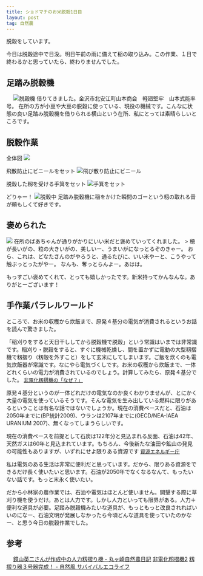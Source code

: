 ```yaml
---
title: ショドマチのお米脱穀1日目
layout: post
tag: 自然農
---
```



脱穀をしています。

今日は脱穀途中で日没。明日午前の雨に備えて稲の取り込み。この作業、１日で終わるかと思っていたら、終わりませんでした。


## 足踏み脱穀機
　
<img src="https://kobapan.com/f/6305730406_7d59d2bb18.jpg" alt="脱穀機"/>
借りてきました。金沢市北安江町山本商会　軽廻堅牢　山本式能率号。
在所の方が小豆や大豆の脱穀に使っている、現役の機械です。こんなに状態の良い足踏み脱穀機を借りられる横山という在所、私にとっては素晴らしいところです。


## 脱穀作業
全体図
<img src="https://kobapan.com/f/6305205149_ddde9909ea.jpg" name="脱穀作業全体図" />


飛散防止にビニールをセット
<img src="https://kobapan.com/f/6305205611_0aac641068.jpg" alt="飛び散り防止にビニール"/>


脱穀した籾を受ける手箕をセット
<img src="https://kobapan.com/f/6305730954_2f30b7e634.jpg" alt="手箕をセット"/>


どりゃー！
<img src="https://kobapan.com/f/6305731392_cb19954bbb.jpg" alt="脱穀中"/>
足踏み脱穀機に稲をかけた瞬間のゴーという籾の取れる音が頼もしくて好きです。


## 褒められた
<img src="https://kobapan.com/f/6305730564_767a03e240.jpg" name="褒められた" />
在所のばあちゃんが通りがかりにいい米だと褒めていってくれました。
>
穂が長いがの、粒の大きいがの、美しいー、うまいがになっとるぞのきゃー。
おら、これは、どなたさんのがやろうと、通るたびに、いい米やーと、こうやって触ぶっとったがやー。
なんも、奪っとらんよー。あはは。

もっすごい褒めてくれて、とっても嬉しかったです。新米持ってかんなんな。ありがとーございます！


## 手作業パラレルワールド
ところで、お米の収穫から炊飯まで、原発４基分の電気が消費されるというお話を読んで驚きました。
>
「稲刈りをすると天日干ししてから脱穀機で脱穀」という常識はいまでは非常識です。稲刈り・脱穀をすると、すぐに機械乾燥し、間を置かずに電動の大型籾摺機で籾摺り（籾殻を外すこと）をして玄米にしてしまいます。ご飯を炊くのも電気炊飯器が常識です。なにやら電気づくしです。お米の収穫から炊飯まで、一体どれくらいの電力が消費されているのでしょう。計算してみたら、原発４基分でした。
<span class="deco" style="font-size:small;"><a href="http://www.hidenka.net/hidenkaseihin/momisuriki/why.htm" target="_blank" title="非電化籾摺機の「なぜ？」">非電化籾摺機の「なぜ？」</a></span>

原発４基分というのが一体どれだけの電気なのか良くわかりませんが、とにかく大量の電気を使っているそうです。そんな電気を生み出している燃料に限りがあるということは有名な話ではないでしょうか。現在の消費ペースだと、石油は2050年までに(BP統計2009)、ウランは2107年までに(OECD/NEA-IAEA URANIUM 2007)、無くなってしまうらしいです。
>
現在の消費ペースを前提として石炭は122年分と見込まれる反面、石油は42年、天然ガスは60年と見込まれています。もちろん、今後新たな油田や鉱山の発見の可能性もありますが、いずれにせよ限りある資源です
<span class="deco" style="font-size:small;"><a href="http://www.enecho.meti.go.jp/topics/energy-in-japan/energy2010html/world/index.htm" target="_blank" title="資源エネルギー庁">資源エネルギー庁</a></span>

私は電気のある生活は非常に便利だと思っています。だから、限りある資源をできるだけ長く使いたいと思います。石油が2050年でなくなるなんて、もったいない話です。もっと末永く使いたい。


だから小林家の農作業では、石油や電気はほとんど使いません。開墾する際に草刈り機を使うだけ。あとは人力です。しかし人力といっても限界がある。人力＋便利な道具が必要。足踏み脱穀機みたいな道具が、もっともっと改良されればいいのになー、石油文明が発展しなかったら今頃どんな道具を使っていたのかなー、と思う今日の脱穀作業でした。




## 参考
　
<a href="http://plaza.rakuten.co.jp/marugasakinikki/diary/200611260000/" target="_blank">鏡山英二さんが作成中の人力籾摺り機 - 丸ヶ崎自然農日記</a>
<a href="http://www.hidenka.net/hidenkaseihin/momisuriki/index2.htm" target="_blank" title="非電化籾摺機2">非電化籾摺機2</a>
<a href="http://shizenfu.blog22.fc2.com/blog-entry-396.html" target="_blank">籾摺り器３号器完成！ - 自然風 サバイバルエコライフ</a>

　
